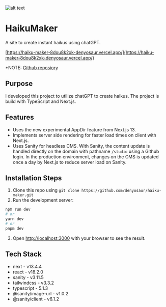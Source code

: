 ![alt text](https://i.imgur.com/JPlSC6Y.png)

**HaikuMaker**
=====================================

A site to create instant haikus using chatGPT.

[https://haiku-maker-8dou8k2xk-denyosaur.vercel.app/](https://haiku-maker-8dou8k2xk-denyosaur.vercel.app/)

*NOTE: [Github reposiory](https://github.com/denyosaur/haiku-maker)

**Purpose**
---------------

I developed this project to utilize chatGPT to create haikus. The project is build with TypeScript and Next.js. 

**Features**
---------------
- Uses the new experimental AppDir feature from Next.js 13.
- Implements server side rendering for faster load times on client with Next.js. 
- Uses Sanity for headless CMS. With Sanity, the content update is handled directly on the domain with pathname `/studio` using a Github login. In the production environment, changes on the CMS is updated once a day by Next.js to reduce server load on Sanity. 

**Installation Steps**
---------------
1. Clone this repo using `git clone https://github.com/denyosaur/haiku-maker.git`
2. Run the development server:

```bash
npm run dev
# or
yarn dev
# or
pnpm dev
```
3. Open [http://localhost:3000](http://localhost:3000) with your browser to see the result. 
            
**Tech Stack**
---------------
- next - v13.4.4
- react - v18.2.0
- sanity - v3.11.5
- tailwindcss - v3.3.2
- typescript - 5.1.3
- @sanity/image-url - v1.0.2
- @sanity/client - v6.1.2